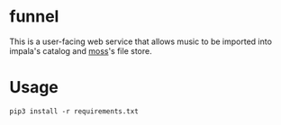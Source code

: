 funnel
======

This is a user-facing web service that allows music to be imported into
impala's catalog and [moss](https://github.com/wuvt/moss)'s file store.


Usage
=====

`pip3 install -r requirements.txt`

